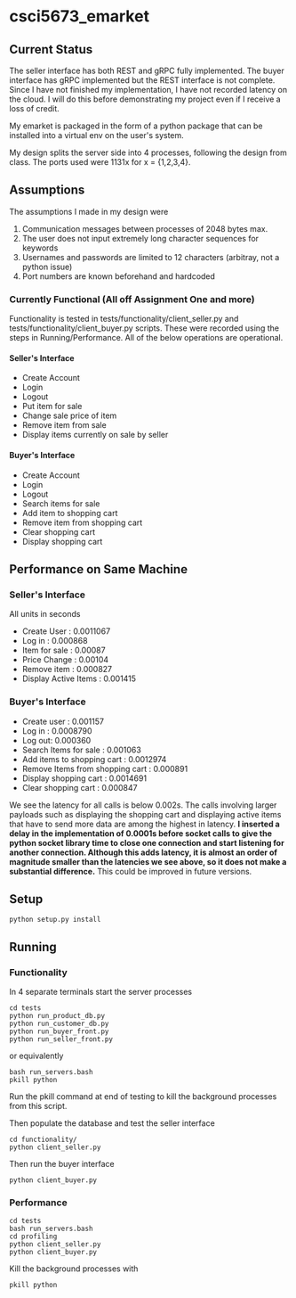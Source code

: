 # csci5673_emarket

## Current Status
The seller interface has both REST and gRPC fully implemented.
The buyer interface has gRPC implemented but the REST interface is not complete.
Since I have not finished my implementation, I have not recorded latency on the cloud. I will do this before demonstrating my project even if I receive a loss of credit. 

My emarket is packaged in the form of a python package that can be installed into a virtual env on the user's system.

My design splits the server side into 4 processes, following the design from class. The ports used were 1131x for x = {1,2,3,4}. 

## Assumptions
The assumptions I made in my design were
1. Communication messages between processes of 2048 bytes max. 
2. The user does not input extremely long character sequences for keywords
3. Usernames and passwords are limited to 12 characters (arbitray, not a python issue)
4. Port numbers are known beforehand and hardcoded

### Currently Functional (All off Assignment One and more)
Functionality is tested in tests/functionality/client_seller.py and tests/functionality/client_buyer.py scripts. These were recorded using the steps in Running/Performance. All of the below operations are operational.
#### Seller's Interface
- Create Account
- Login
- Logout
- Put item for sale
- Change sale price of item
- Remove item from sale
- Display items currently on sale by seller
#### Buyer's Interface
- Create Account
- Login
- Logout
- Search items for sale
- Add item to shopping cart
- Remove item from shopping cart
- Clear shopping cart
- Display shopping cart


## Performance on Same Machine
### Seller's Interface
All units in seconds
- Create User : 0.0011067
- Log in : 0.000868
- Item for sale : 0.00087
- Price Change : 0.00104
- Remove item : 0.000827
- Display Active Items : 0.001415
### Buyer's Interface
- Create user : 0.001157
- Log in : 0.0008790
- Log out: 0.000360
- Search Items for sale : 0.001063
- Add items to shopping cart : 0.0012974
- Remove Items from shopping cart : 0.000891
- Display shopping cart : 0.0014691
- Clear shopping cart : 0.000847

We see the latency for all calls is below 0.002s. The calls involving larger payloads such as displaying the shopping cart and displaying active items that have to send more data are among the highest in latency. **I inserted a delay in the implementation of 0.0001s before socket calls to give the python socket library time to close one connection and start listening for another connection. Although this adds latency, it is almost an order of magnitude smaller than the latencies we see above, so it does not make a substantial difference.** This could be improved in future versions.

## Setup
```
python setup.py install
```

## Running
### Functionality
In 4 separate terminals start the server processes
```
cd tests
python run_product_db.py
python run_customer_db.py
python run_buyer_front.py
python run_seller_front.py
```
or equivalently
```
bash run_servers.bash
pkill python
```
Run the pkill command at end of testing to kill the background processes from this script.

Then populate the database and test the seller interface
```
cd functionality/
python client_seller.py
```
Then run the buyer interface
```
python client_buyer.py
```

### Performance
```
cd tests
bash run_servers.bash
cd profiling
python client_seller.py
python client_buyer.py
```
Kill the background processes with
```
pkill python
```